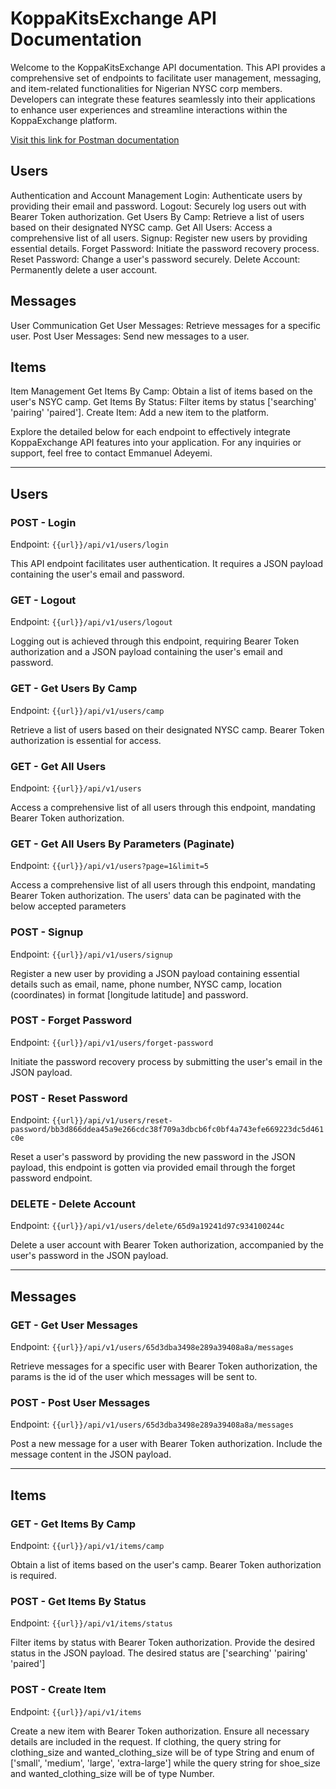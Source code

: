 # KoppaKitsExchange API Documentation

Welcome to the KoppaKitsExchange API documentation. This API provides a comprehensive set of endpoints to facilitate user management, messaging, and item-related functionalities for Nigerian NYSC corp members. Developers can integrate these features seamlessly into their applications to enhance user experiences and streamline interactions within the KoppaExchange platform.

[Visit this link for Postman documentation](https://documenter.getpostman.com/view/25574591/2sA2rCUhQQ)

## Users

Authentication and Account Management
Login: Authenticate users by providing their email and password.
Logout: Securely log users out with Bearer Token authorization.
Get Users By Camp: Retrieve a list of users based on their designated NYSC camp.
Get All Users: Access a comprehensive list of all users.
Signup: Register new users by providing essential details.
Forget Password: Initiate the password recovery process.
Reset Password: Change a user's password securely.
Delete Account: Permanently delete a user account.

## Messages

User Communication
Get User Messages: Retrieve messages for a specific user.
Post User Messages: Send new messages to a user.

## Items

Item Management
Get Items By Camp: Obtain a list of items based on the user's NSYC camp.
Get Items By Status: Filter items by status ['searching' 'pairing' 'paired'].
Create Item: Add a new item to the platform.

Explore the detailed below for each endpoint to effectively integrate KoppaExchange API features into your application. For any inquiries or support, feel free to contact Emmanuel Adeyemi.

---

## Users

### POST - Login

Endpoint: `{{url}}/api/v1/users/login`

This API endpoint facilitates user authentication. It requires a JSON payload containing the user's email and password.

### GET - Logout

Endpoint: `{{url}}/api/v1/users/logout`

Logging out is achieved through this endpoint, requiring Bearer Token authorization and a JSON payload containing the user's email and password.

### GET - Get Users By Camp

Endpoint: `{{url}}/api/v1/users/camp`

Retrieve a list of users based on their designated NYSC camp. Bearer Token authorization is essential for access.

### GET - Get All Users

Endpoint: `{{url}}/api/v1/users`

Access a comprehensive list of all users through this endpoint, mandating Bearer Token authorization.

### GET - Get All Users By Parameters (Paginate)

Endpoint: `{{url}}/api/v1/users?page=1&limit=5`

Access a comprehensive list of all users through this endpoint, mandating Bearer Token authorization. The users' data can be paginated with the below accepted parameters

### POST - Signup

Endpoint: `{{url}}/api/v1/users/signup`

Register a new user by providing a JSON payload containing essential details such as email, name, phone number, NYSC camp, location (coordinates) in format [longitude latitude] and password.

### POST - Forget Password

Endpoint: `{{url}}/api/v1/users/forget-password`

Initiate the password recovery process by submitting the user's email in the JSON payload.

### POST - Reset Password

Endpoint: `{{url}}/api/v1/users/reset-password/bb3d866ddea45a9e266cdc38f709a3dbcb6fc0bf4a743efe669223dc5d461c0e`

Reset a user's password by providing the new password in the JSON payload, this endpoint is gotten via provided email through the forget password endpoint.

### DELETE - Delete Account

Endpoint: `{{url}}/api/v1/users/delete/65d9a19241d97c934100244c`

Delete a user account with Bearer Token authorization, accompanied by the user's password in the JSON payload.

---

## Messages

### GET - Get User Messages

Endpoint: `{{url}}/api/v1/users/65d3dba3498e289a39408a8a/messages`

Retrieve messages for a specific user with Bearer Token authorization, the params is the id of the user which messages will be sent to.

### POST - Post User Messages

Endpoint: `{{url}}/api/v1/users/65d3dba3498e289a39408a8a/messages`

Post a new message for a user with Bearer Token authorization. Include the message content in the JSON payload.

---

## Items

### GET - Get Items By Camp

Endpoint: `{{url}}/api/v1/items/camp`

Obtain a list of items based on the user's camp. Bearer Token authorization is required.

### POST - Get Items By Status

Endpoint: `{{url}}/api/v1/items/status`

Filter items by status with Bearer Token authorization. Provide the desired status in the JSON payload. The desired status are ['searching' 'pairing' 'paired']

### POST - Create Item

Endpoint: `{{url}}/api/v1/items`

Create a new item with Bearer Token authorization. Ensure all necessary details are included in the request. If clothing, the query string for clothing_size and wanted_clothing_size will be of type String and enum of ['small', 'medium', 'large', 'extra-large'] while the query string for shoe_size and wanted_clothing_size will be of type Number.
